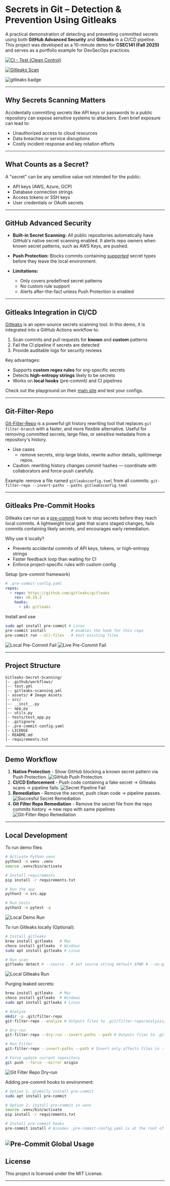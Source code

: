 # Secrets in Git – Detection & Prevention Using Gitleaks

A practical demonstration of detecting and preventing committed secrets using both **GitHub Advanced Security** and **Gitleaks** in a CI/CD pipeline.
This project was developed as a 10-minute demo for **CSEC141 (Fall 2025)** and serves as a portfolio example for DevSecOps practices.

[![CI - Test (Clean Control)](https://github.com/crow50/scanning-secrets-demo/actions/workflows/test.yml/badge.svg)](https://github.com/crow50/scanning-secrets-demo/actions/workflows/test.yml)

[![Gitleaks Scan](https://github.com/crow50/Gitleaks-Secret-Scanning/actions/workflows/gitleaks-scanning.yml/badge.svg)](https://github.com/crow50/Gitleaks-Secret-Scanning/actions/workflows/gitleaks-scanning.yml)

<img alt="gitleaks badge" src="https://img.shields.io/badge/protected%20by-gitleaks-blue">


---

## Why Secrets Scanning Matters

Accidentally committing secrets like API keys or passwords to a public repository can expose sensitive systems to attackers. Even brief exposure can lead to:

* Unauthorized access to cloud resources
* Data breaches or service disruptions
* Costly incident response and key rotation efforts

---

## What Counts as a Secret?

A "secret" can be any sensitive value not intended for the public:

* API keys (AWS, Azure, GCP)
* Database connection strings
* Access tokens or SSH keys
* User credentials or OAuth secrets

---

## GitHub Advanced Security

* **Built-in Secret Scanning:**
  All public repositories automatically have GitHub's native secret scanning enabled. It alerts repo owners when known secret patterns, such as AWS Keys, are pushed.

* **Push Protection:**
  Blocks commits containing [*supported*](https://docs.github.com/en/code-security/secret-scanning/introduction/supported-secret-scanning-patterns#supported-secrets) secret types before they leave the local environment.

* **Limitations:**

  * Only covers predefined secret patterns
  * No custom rule support
  * Alerts after-the-fact unless Push Protection is enabled

---

## Gitleaks Integration in CI/CD

[Gitleaks](https://github.com/gitleaks/gitleaks) is an open-source secrets scanning tool. In this demo, it is integrated into a GitHub Actions workflow to:

1. Scan commits and pull requests for **known** and **custom** patterns
2. Fail the CI pipeline if secrets are detected
3. Provide auditable logs for security reviews

Key advantages:

* Supports **custom regex rules** for org-specific secrets
* Detects **high-entropy strings** likely to be secrets
* Works on **local hooks** (pre-commit) and CI pipelines

Check out the playground on their [main site](https://gitleaks.io/) and test your configs.

---

## Git-Filter-Repo

[Git-Filter-Repo](https://github.com/newren/git-filter-repo) is a powerful git history rewriting tool that replaces `git filter-branch` with a faster, and more flexible alternative. Useful for removing committed secrets, large files, or sensitive metadata from a repository's history.

* Use cases
  * remove secrets, strip large blobs, rewrite author details, split/merge repos.
* Caution: rewriting history changes commit hashes — coordinate with collaborators and force-push carefully.


Example: remove a file named `gitleaksconfig.toml` from all commits:
  `git-filter-repo --invert-paths --paths gitleaksconfig.toml`

---

## Gitleaks Pre-Commit Hooks

Gitleaks can run as a [pre-commit](https://pre-commit.com/) hook to stop secrets before they reach local commits. A lightweight local gate that scans staged changes, fails commits containing likely secrets, and encourages early remediation.

Why use it locally?
* Prevents accidental commits of API keys, tokens, or high-entropy strings
* Faster feedback loop than waiting for CI
* Enforce project-specific rules with custom config

Setup (pre-commit framework)
```yaml
# .pre-commit-config.yaml
repos:
  - repo: https://github.com/gitleaks/gitleaks
    rev: v8.24.2
    hooks:
      - id: gitleaks
```

Install and use
```bash
sudo apt install pre-commit # Linux
pre-commit install           # enables the hook for this repo
pre-commit run --all-files   # test existing files
```

![Local Pre-Commit Fail](assets/local-pre-commit-fail.png)
![Live Pre-Commit Fail](assets/pre-commit-fail.png)

---

## Project Structure

```
Gitleaks-Secret-Scanning/
|- .github/workflows/
|-- test.yml
|-- gitleaks-scanning.yml
|- assets/ # Image Assets
|- src/
|-- __init__.py
|-- app.py
|-- utils.py
|- tests/test_app.py
|- .gitignore
|- .pre-commit-config.yaml
|- LICENSE
|- README.md
|- requirements.txt
```

---

## Demo Workflow

1. **Native Protection** - Show GitHub blocking a known secret pattern via Push Protection.
![GitHub Push Protection](assets/github-push-protection.png)
2. **CI/CD Enforcement** - Push code containing a fake secret -> Gitleaks scans -> pipeline fails.
![Secret Pipeline Fail](assets/secret-pipeline-fail.png)
3. **Remediation** - Remove the secret, push clean code -> pipeline passes.
![Succesful Secret Remediation](assets/successful-secret-remediation.png)
4. **Git Filter Repo Remediation** - Remove the secret file from the repo commits history -> new repo with same pipelines
![Git-Filter-Repo Remediation](assets/git-filter-repo-remediation.png)

---

## Local Development

To run demo files:

```bash
# Activate Python venv
python3 -m venv .venv
source .venv/bin/activate

# Install requirements
pip install -r requirements.txt

# Run the app
python3 -m src.app

# Run tests
python3 -m pytest -q
```
![Local Demo Run](assets/local-demo-run.png)

To run Gitleaks locally (Optional):

```bash
# Install gitleaks
brew install gitleaks   # Mac
choco install gitleaks  # Windows
sudo apt install gitleaks # Linux

# Run scan
gitleaks detect # --source . # set source string default $PWD # --no-git # to scan current repo dir # --redact # to redact secrets from logs and stdout
```
![Local Gitleaks Run](assets/local-gitleaks-scan.png)

Purging leaked secrets:

```bash
brew install gitleaks   # Mac
choco install gitleaks  # Windows
sudo apt install gitleaks # Linux

# Analyze
mkdir -p .git/filter-repo
git-filter-repo --analyze # Outputs files to .git/filter-repo/analysis/

# Dry-run
git-filter-repo --dry-run --invert-paths --path # Outputs files to .git/filter-repo/

# Run Filter
git-filter-repo --invert-paths --path # Invert only affects files in --path string

# Force update current repository
git push --force --mirror origin

```
![Git Filter Repo Dry-run](assets/git-filter-repo-dry-run.png)

Adding pre-commit hooks to environment:

```bash
# Option 1. globally install pre-commit
sudo apt install pre-commit 

# Option 2. install pre-commit in venv
source .venv/bin/activate
pip install -r requirements.txt

# Install pre-commit hooks
pre-commit install # Assumes .pre-commit-config.yaml is at the root of dir
```
![Pre-Commit Global Usage](assets/pre-commit-global.png)
---

## License

This project is licensed under the MIT License.

---
